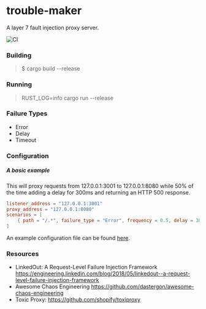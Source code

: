 # trouble-maker
A layer 7 fault injection proxy server.

![CI](https://github.com/ijoyce/trouble-maker/workflows/CI/badge.svg)

### Building
> $ cargo build --release

### Running
> RUST_LOG=info cargo run --release

### Failure Types
* Error
* Delay
* Timeout

### Configuration
##### A basic example
This will proxy requests from 127.0.0.1:3001 to 127.0.0.1:8080 while 50% of the time adding a delay for 300ms and returning an HTTP 500 response.
```TOML
listener_address = "127.0.0.1:3001"
proxy_address = "127.0.0.1:8080"
scenarios = [
    { path = "/.*", failure_type = "Error", frequency = 0.5, delay = 300 },
]
```

An example configuration file can be found [here](https://github.com/ijoyce/trouble-maker/blob/master/Configuration.toml).

### Resources
* LinkedOut: A Request-Level Failure Injection Framework https://engineering.linkedin.com/blog/2018/05/linkedout--a-request-level-failure-injection-framework
* Awesome Chaos Engineering https://github.com/dastergon/awesome-chaos-engineering
* Toxic Proxy: https://github.com/shopify/toxiproxy
